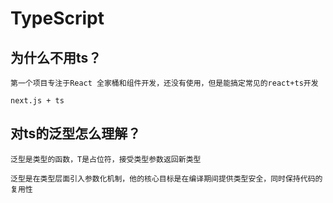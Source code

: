 # TypeScript

## 为什么不用ts？
    第一个项目专注于React 全家桶和组件开发，还没有使用，但是能搞定常见的react+ts开发

    next.js + ts

## 对ts的泛型怎么理解？
    泛型是类型的函数，T是占位符，接受类型参数返回新类型

    泛型是在类型层面引入参数化机制，他的核心目标是在编译期间提供类型安全，同时保持代码的复用性